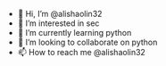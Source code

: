 - 👋 Hi, I’m @alishaolin32
- 👀 I’m interested in sec
- 🌱 I’m currently learning python
- 💞️ I’m looking to collaborate on python
- 📫 How to reach me @alishaolin32

<!---
alishaolin32/alishaolin32 is a ✨ special ✨ repository because its `README.md` (this file) appears on your GitHub profile.
You can click the Preview link to take a look at your changes.
--->

